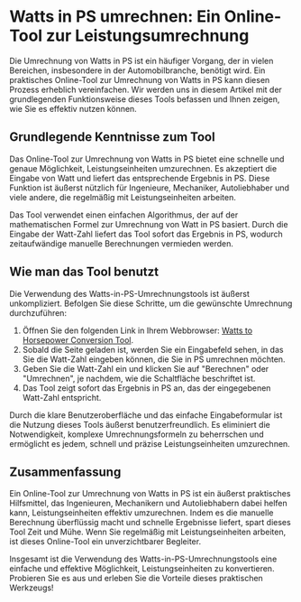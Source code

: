 Watts in PS umrechnen: Ein Online-Tool zur Leistungsumrechnung
==============================================================

Die Umrechnung von Watts in PS ist ein häufiger Vorgang, der in vielen Bereichen, insbesondere in der Automobilbranche, benötigt wird. Ein praktisches Online-Tool zur Umrechnung von Watts in PS kann diesen Prozess erheblich vereinfachen. Wir werden uns in diesem Artikel mit der grundlegenden Funktionsweise dieses Tools befassen und Ihnen zeigen, wie Sie es effektiv nutzen können.

Grundlegende Kenntnisse zum Tool
--------------------------------

Das Online-Tool zur Umrechnung von Watts in PS bietet eine schnelle und genaue Möglichkeit, Leistungseinheiten umzurechnen. Es akzeptiert die Eingabe von Watt und liefert das entsprechende Ergebnis in PS. Diese Funktion ist äußerst nützlich für Ingenieure, Mechaniker, Autoliebhaber und viele andere, die regelmäßig mit Leistungseinheiten arbeiten.

Das Tool verwendet einen einfachen Algorithmus, der auf der mathematischen Formel zur Umrechnung von Watt in PS basiert. Durch die Eingabe der Watt-Zahl liefert das Tool sofort das Ergebnis in PS, wodurch zeitaufwändige manuelle Berechnungen vermieden werden.

Wie man das Tool benutzt
------------------------

Die Verwendung des Watts-in-PS-Umrechnungstools ist äußerst unkompliziert. Befolgen Sie diese Schritte, um die gewünschte Umrechnung durchzuführen:

1. Öffnen Sie den folgenden Link in Ihrem Webbrowser: [Watts to Horsepower Conversion Tool](https://www.onlinecalculatorsfree.com/de/convert/watts-to-horsepower.html).
2. Sobald die Seite geladen ist, werden Sie ein Eingabefeld sehen, in das Sie die Watt-Zahl eingeben können, die Sie in PS umrechnen möchten.
3. Geben Sie die Watt-Zahl ein und klicken Sie auf "Berechnen" oder "Umrechnen", je nachdem, wie die Schaltfläche beschriftet ist.
4. Das Tool zeigt sofort das Ergebnis in PS an, das der eingegebenen Watt-Zahl entspricht.

Durch die klare Benutzeroberfläche und das einfache Eingabeformular ist die Nutzung dieses Tools äußerst benutzerfreundlich. Es eliminiert die Notwendigkeit, komplexe Umrechnungsformeln zu beherrschen und ermöglicht es jedem, schnell und präzise Leistungseinheiten umzurechnen.

Zusammenfassung
---------------

Ein Online-Tool zur Umrechnung von Watts in PS ist ein äußerst praktisches Hilfsmittel, das Ingenieuren, Mechanikern und Autoliebhabern dabei helfen kann, Leistungseinheiten effektiv umzurechnen. Indem es die manuelle Berechnung überflüssig macht und schnelle Ergebnisse liefert, spart dieses Tool Zeit und Mühe. Wenn Sie regelmäßig mit Leistungseinheiten arbeiten, ist dieses Online-Tool ein unverzichtbarer Begleiter.

Insgesamt ist die Verwendung des Watts-in-PS-Umrechnungstools eine einfache und effektive Möglichkeit, Leistungseinheiten zu konvertieren. Probieren Sie es aus und erleben Sie die Vorteile dieses praktischen Werkzeugs!